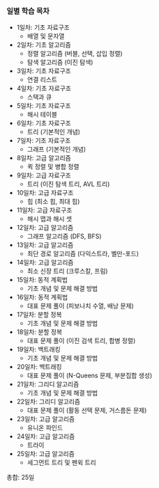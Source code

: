 ### 일별 학습 목차

- 1일차: 기초 자료구조
    - 배열 및 문자열
- 2일차: 기초 알고리즘
    - 정렬 알고리즘 (버블, 선택, 삽입 정렬)
    - 탐색 알고리즘 (이진 탐색)
- 3일차: 기초 자료구조
    - 연결 리스트
- 4일차: 기초 자료구조
    - 스택과 큐
- 5일차: 기초 자료구조
    - 해시 테이블
- 6일차: 기초 자료구조
    - 트리 (기본적인 개념)
- 7일차: 기초 자료구조
    - 그래프 (기본적인 개념)
- 8일차: 고급 알고리즘
    - 퀵 정렬 및 병합 정렬
- 9일차: 고급 자료구조
    - 트리 (이진 탐색 트리, AVL 트리)
- 10일차: 고급 자료구조
    - 힙 (최소 힙, 최대 힙)
- 11일차: 고급 자료구조
    - 해시 맵과 해시 셋
- 12일차: 고급 알고리즘
    - 그래프 알고리즘 (DFS, BFS)
- 13일차: 고급 알고리즘
    - 최단 경로 알고리즘 (다익스트라, 벨만-포드)
- 14일차: 고급 알고리즘
    - 최소 신장 트리 (크루스칼, 프림)
- 15일차: 동적 계획법
    - 기초 개념 및 문제 해결 방법
- 16일차: 동적 계획법
    - 대표 문제 풀이 (피보나치 수열, 배낭 문제)
- 17일차: 분할 정복
    - 기초 개념 및 문제 해결 방법
- 18일차: 분할 정복
    - 대표 문제 풀이 (이진 검색 트리, 합병 정렬)
- 19일차: 백트래킹
    - 기초 개념 및 문제 해결 방법
- 20일차: 백트래킹
    - 대표 문제 풀이 (N-Queens 문제, 부분집합 생성)
- 21일차: 그리디 알고리즘
    - 기초 개념 및 문제 해결 방법
- 22일차: 그리디 알고리즘
    - 대표 문제 풀이 (활동 선택 문제, 거스름돈 문제)
- 23일차: 고급 알고리즘
    - 유니온 파인드
- 24일차: 고급 알고리즘
    - 트라이
- 25일차: 고급 알고리즘
    - 세그먼트 트리 및 펜윅 트리


총합: 25일


